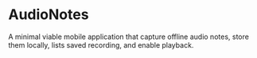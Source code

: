 # AudioNotes
A minimal viable mobile application that capture offline audio notes, store them locally, lists saved recording, and enable playback.
